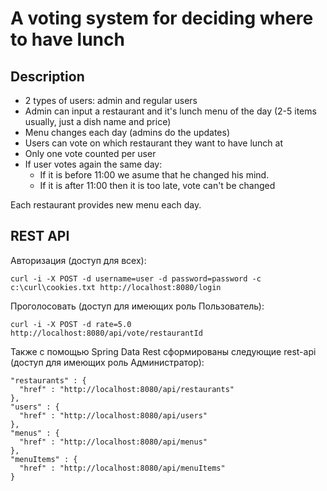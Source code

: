 # A voting system for deciding where to have lunch

## Description 
* 2 types of users: admin and regular users
 * Admin can input a restaurant and it's lunch menu of the day (2-5 items usually, just a dish name and price)
 * Menu changes each day (admins do the updates)
 * Users can vote on which restaurant they want to have lunch at
 * Only one vote counted per user
 * If user votes again the same day:
    - If it is before 11:00 we asume that he changed his mind.
    - If it is after 11:00 then it is too late, vote can't be changed

Each restaurant provides new menu each day.

## REST API

Авторизация (доступ для всех):

`curl -i -X POST -d username=user -d password=password -c c:\curl\cookies.txt http://localhost:8080/login
`

Проголосовать (доступ для имеющих роль Пользователь):

`curl -i -X POST -d rate=5.0 http://localhost:8080/api/vote/restaurantId
`

Также с помощью Spring Data Rest сформированы следующие rest-api (доступ для имеющих роль Администратор):


    "restaurants" : {
      "href" : "http://localhost:8080/api/restaurants"
    },
    "users" : {
      "href" : "http://localhost:8080/api/users"
    },
    "menus" : {
      "href" : "http://localhost:8080/api/menus"
    },
    "menuItems" : {
      "href" : "http://localhost:8080/api/menuItems"
    }